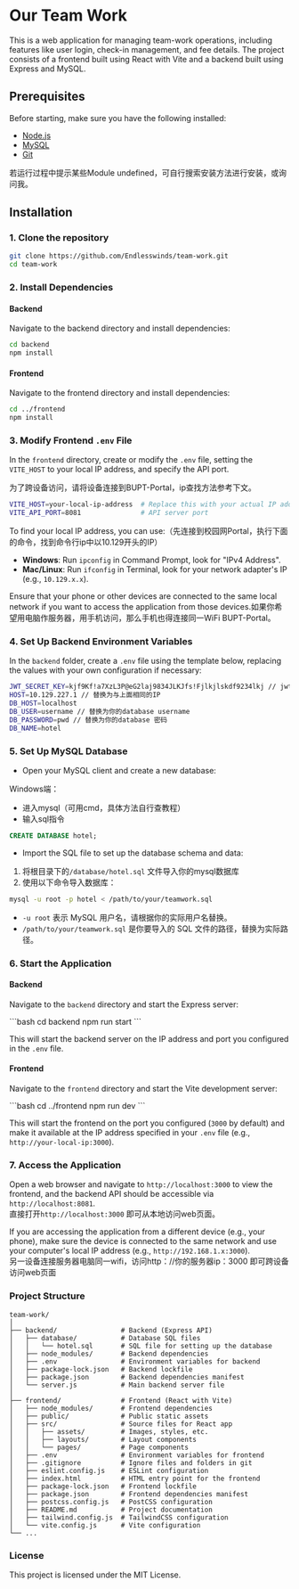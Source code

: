 # Our Team Work

This is a web application for managing team-work operations, including features like user login, check-in management, and fee details. The project consists of a frontend built using React with Vite and a backend built using Express and MySQL.

## Prerequisites

Before starting, make sure you have the following installed:

- [Node.js](https://www.runoob.com/nodejs/nodejs-install-setup.html) 
- [MySQL](https://www.runoob.com/mysql/mysql-install.html)
- [Git](https://www.runoob.com/git/git-install-setup.html)

若运行过程中提示某些Module undefined，可自行搜索安装方法进行安装，或询问我。

## Installation

### 1. Clone the repository

```bash
git clone https://github.com/Endlesswinds/team-work.git
cd team-work
```

### 2. Install Dependencies

#### Backend

Navigate to the backend directory and install dependencies:

```bash
cd backend
npm install
```

#### Frontend

Navigate to the frontend directory and install dependencies:

```bash
cd ../frontend
npm install
```



### 3. Modify Frontend `.env` File

In the `frontend` directory, create or modify the `.env` file, setting the `VITE_HOST` to your local IP address, and specify the API port.

为了跨设备访问，请将设备连接到BUPT-Portal，ip查找方法参考下文。

```bash
VITE_HOST=your-local-ip-address  # Replace this with your actual IP address
VITE_API_PORT=8081               # API server port
```

To find your local IP address, you can use:（先连接到校园网Portal，执行下面的命令，找到命令行ip中以10.129开头的IP）

- **Windows**: Run `ipconfig` in Command Prompt, look for "IPv4 Address".
- **Mac/Linux**: Run `ifconfig` in Terminal, look for your network adapter's IP (e.g., `10.129.x.x`).

Ensure that your phone or other devices are connected to the same local network if you want to access the application from those devices.如果你希望用电脑作服务器，用手机访问，那么手机也得连接同一WiFi BUPT-Portal。

### 4. Set Up Backend Environment Variables

In the `backend` folder, create a `.env` file using the template below, replacing the values with your own configuration if necessary:

```bash
JWT_SECRET_KEY=kjf9Kf!a7XzL3P@eG2laj9834JLKJfs!Fjlkjlskdf9234lkj // jwt密钥，替换为任意复杂随机字母数字符号串
HOST=10.129.227.1 // 替换为与上面相同的IP
DB_HOST=localhost 
DB_USER=username // 替换为你的database username
DB_PASSWORD=pwd // 替换为你的database 密码
DB_NAME=hotel
```

### 5. Set Up MySQL Database

- Open your MySQL client and create a new database:

Windows端：

- 进入mysql（可用cmd，具体方法自行查教程）
- 输入sql指令

```sql
CREATE DATABASE hotel;
```

- Import the SQL file to set up the database schema and data:

1. 将根目录下的`/database/hotel.sql` 文件导入你的mysql数据库
2. 使用以下命令导入数据库：

```bash
mysql -u root -p hotel < /path/to/your/teamwork.sql
```

- `-u root` 表示 MySQL 用户名，请根据你的实际用户名替换。
- `/path/to/your/teamwork.sql` 是你要导入的 SQL 文件的路径，替换为实际路径。

### 6. Start the Application

#### Backend

Navigate to the `backend` directory and start the Express server:

\```bash
cd backend
npm run start
\```

This will start the backend server on the IP address and port you configured in the `.env` file.

#### Frontend

Navigate to the `frontend` directory and start the Vite development server:

\```bash
cd ../frontend
npm run dev
\```

This will start the frontend on the port you configured (`3000` by default) and make it available at the IP address specified in your `.env` file (e.g., `http://your-local-ip:3000`).

### 7. Access the Application

Open a web browser and navigate to `http://localhost:3000` to view the frontend, and the backend API should be accessible via `http://localhost:8081`. <br />直接打开`http://localhost:3000` 即可从本地访问web页面。

If you are accessing the application from a different device (e.g., your phone), make sure the device is connected to the same network and use your computer's local IP address (e.g., `http://192.168.1.x:3000`).<br />另一设备连接服务器电脑同一wifi，访问http：//你的服务器ip：3000 即可跨设备访问web页面

### Project Structure

```plaintext
team-work/
│
├── backend/                # Backend (Express API)
│   ├── database/           # Database SQL files
│   │   └── hotel.sql       # SQL file for setting up the database
│   ├── node_modules/       # Backend dependencies
│   ├── .env                # Environment variables for backend
│   ├── package-lock.json   # Backend lockfile
│   ├── package.json        # Backend dependencies manifest
│   └── server.js           # Main backend server file
│
├── frontend/               # Frontend (React with Vite)
│   ├── node_modules/       # Frontend dependencies
│   ├── public/             # Public static assets
│   ├── src/                # Source files for React app
│   │   ├── assets/         # Images, styles, etc.
│   │   ├── layouts/        # Layout components
│   │   └── pages/          # Page components
│   ├── .env                # Environment variables for frontend
│   ├── .gitignore          # Ignore files and folders in git
│   ├── eslint.config.js    # ESLint configuration
│   ├── index.html          # HTML entry point for the frontend
│   ├── package-lock.json   # Frontend lockfile
│   ├── package.json        # Frontend dependencies manifest
│   ├── postcss.config.js   # PostCSS configuration
│   ├── README.md           # Project documentation
│   ├── tailwind.config.js  # TailwindCSS configuration
│   └── vite.config.js      # Vite configuration
└── ...
```

### License

This project is licensed under the MIT License.